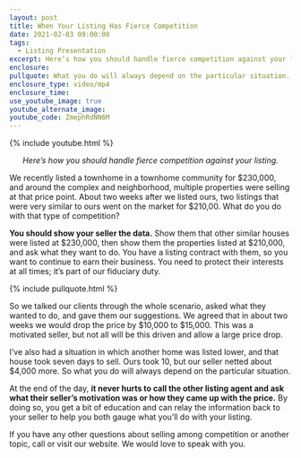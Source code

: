 ```yaml
---
layout: post
title: When Your Listing Has Fierce Competition
date: 2021-02-03 09:00:00
tags:
  - Listing Presentation
excerpt: Here’s how you should handle fierce competition against your listing.
enclosure:
pullquote: What you do will always depend on the particular situation.
enclosure_type: video/mp4
enclosure_time:
use_youtube_image: true
youtube_alternate_image:
youtube_code: ZmephRdNN6M
---
```


{% include youtube.html %}

<p style="text-align: center;"><em>Here’s how you should handle fierce competition against your listing.</em></p>

We recently listed a townhome in a townhome community for $230,000, and around the complex and neighborhood, multiple properties were selling at that price point. About two weeks after we listed ours, two listings that were very similar to ours went on the market for $210,00. What do you do with that type of competition?

**You should show your seller the data.** Show them that other similar houses were listed at $230,000, then show them the properties listed at $210,000, and ask what they want to do. You have a listing contract with them, so you want to continue to earn their business. You need to protect their interests at all times; it’s part of our fiduciary duty.&nbsp;

{% include pullquote.html %}

So we talked our clients through the whole scenario, asked what they wanted to do, and gave them our suggestions. We agreed that in about two weeks we would drop the price by $10,000 to $15,000. This was a motivated seller, but not all will be this driven and allow a large price drop.&nbsp;

I’ve also had a situation in which another home was listed lower, and that house took seven days to sell. Ours took 10, but our seller netted about $4,000 more. So what you do will always depend on the particular situation.

At the end of the day, **it never hurts to call the other listing agent and ask what their seller’s motivation was or how they came up with the price.** By doing so, you get a bit of education and can relay the information back to your seller to help you both gauge what you’ll do with your listing.

If you have any other questions about selling among competition or another topic, call or visit our website. We would love to speak with you.
